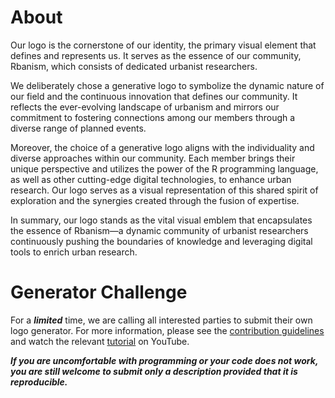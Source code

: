 # About

Our logo is the cornerstone of our identity, the primary visual element that defines and represents us. It serves as the
essence of our community, Rbanism, which consists of dedicated urbanist researchers.

We deliberately chose a generative logo to symbolize the dynamic nature of our field and the continuous innovation that 
defines our community. It reflects the ever-evolving landscape of urbanism and mirrors our commitment to fostering 
connections among our members through a diverse range of planned events.

Moreover, the choice of a generative logo aligns with the individuality and diverse approaches within our community. 
Each member brings their unique perspective and utilizes the power of the R programming language, as well as other 
cutting-edge digital technologies, to enhance urban research. Our logo serves as a visual representation of this shared 
spirit of exploration and the synergies created through the fusion of expertise.

In summary, our logo stands as the vital visual emblem that encapsulates the essence of Rbanism—a dynamic community of
urbanist researchers continuously pushing the boundaries of knowledge and leveraging digital tools to enrich urban 
research.

# Generator Challenge
For a ***limited*** time, we are calling all interested parties to submit their own logo generator. For more
information, please see the
[contribution guidelines](https://github.com/Rbanism/logo/blob/main/CONTRIBUTING.md#submitting-a-logo-generator) and
watch the relevant [tutorial](https://youtu.be/azR3VRPhQLM) on YouTube.

***If you are uncomfortable with programming or your code does not work, you are still welcome to submit only a
description provided that it is reproducible.***
